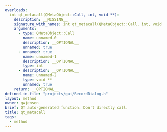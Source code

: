 ```yaml
---
overloads:
  int qt_metacall(QMetaObject::Call, int, void **):
    description: __MISSING__
    signature_with_names: int qt_metacall(QMetaObject::Call, int, void **)
    arguments:
      - type: QMetaObject::Call
        name: unnamed-0
        description: __OPTIONAL__
        unnamed: true
      - unnamed: true
        name: unnamed-1
        description: __OPTIONAL__
        type: int
      - description: __OPTIONAL__
        name: unnamed-2
        type: void **
        unnamed: true
    return: __OPTIONAL__
defined-in-file: "projects/gui/RecordDialog.h"
layout: method
owner: gwjensen
brief: QT auto-generated function. Don't directly call.
title: qt_metacall
tags:
  - method
---
```

